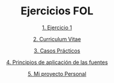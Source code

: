 <div align="center">

# Ejercicios FOL

[1. Ejercicio 1](./EjercicioFOL.odt)

[2. Curriculum Vitae](./CV-Manuel-Lora-Román.odt)

[3. Casos Prácticos](./Casos-practicos.odt)

[4. Principios de aplicación de las fuentes](./Principios_aplicacion_fuentes.odt)

[5. Mi proyecto Personal](./mi_proyecto_personal.docx)

</div>
